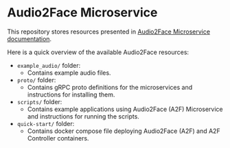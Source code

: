 # Audio2Face Microservice

This repository stores resources presented in [Audio2Face Microservice documentation](https://docs.nvidia.com/ace/latest/modules/a2f-docs/text/getting_started/quick_start.html).

Here is a quick overview of the available Audio2Face resources:

* `example_audio/` folder:
  * Contains example audio files.
* `proto/` folder:
  * Contains gRPC proto definitions for the microservices and instructions for
    installing them.
* `scripts/` folder:
  * Contains example applications using Audio2Face (A2F) Microservice and instructions for
    running the scripts.
* `quick-start/` folder:
  * Contains docker compose file deploying Audio2Face (A2F) and A2F Controller containers.
